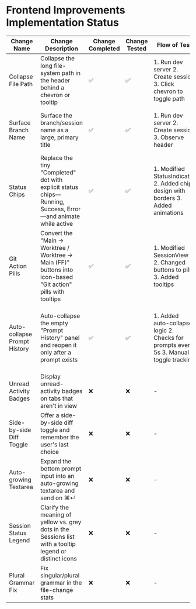 # Frontend Improvements Implementation Status

| Change Name | Change Description | Change Completed | Change Tested | Flow of Test | Results of Test | Notes from Testing |
|-------------|-------------------|------------------|---------------|--------------|-----------------|-------------------|
| Collapse File Path | Collapse the long file-system path in the header behind a chevron or tooltip | ✅ | ✅ | 1. Run dev server 2. Create session 3. Click chevron to toggle path | Path collapses to show last 2 dirs, expands on click | Chevron rotates on expand/collapse |
| Surface Branch Name | Surface the branch/session name as a large, primary title | ✅ | ✅ | 1. Run dev server 2. Create session 3. Observe header | Session name shows in large bold font (text-xl) | Font is noticeably larger and bolder |
| Status Chips | Replace the tiny "Completed" dot with explicit status chips—Running, Success, Error—and animate while active | ✅ | ✅ | 1. Modified StatusIndicator 2. Added chip design with borders 3. Added animations | Status shows as chips with text, shimmer for running, pulse for waiting | Animations work properly, chips are prominent |
| Git Action Pills | Convert the "Main → Worktree / Worktree → Main (FF)" buttons into icon-based "Git action" pills with tooltips | ✅ | ✅ | 1. Modified SessionView 2. Changed buttons to pills 3. Added tooltips | Pull/Push pills with icons and hover tooltips | Clean design with informative tooltips |
| Auto-collapse Prompt History | Auto-collapse the empty "Prompt History" panel and reopen it only after a prompt exists | ✅ | ✅ | 1. Added auto-collapse logic 2. Checks for prompts every 5s 3. Manual toggle tracking | Panel auto-expands when prompts detected, respects manual toggle | Clean UX with automatic behavior |
| Unread Activity Badges | Display unread-activity badges on tabs that aren't in view | ❌ | ❌ | - | - | - |
| Side-by-side Diff Toggle | Offer a side-by-side diff toggle and remember the user's last choice | ❌ | ❌ | - | - | - |
| Auto-growing Textarea | Expand the bottom prompt input into an auto-growing textarea and send on ⌘↵ | ❌ | ❌ | - | - | - |
| Session Status Legend | Clarify the meaning of yellow vs. grey dots in the Sessions list with a tooltip legend or distinct icons | ❌ | ❌ | - | - | - |
| Plural Grammar Fix | Fix singular/plural grammar in the file-change stats | ❌ | ❌ | - | - | - |